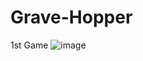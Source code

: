 # Grave-Hopper
1st Game
![image](https://github.com/RimiRimssss/Grave-Hopper/assets/77657840/336440c4-bd47-4057-af60-01ce3b372990)
